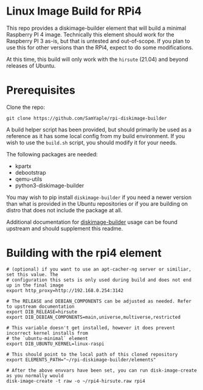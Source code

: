 # Linux Image Build for RPi4

This repo provides a diskimage-builder element that will build a minimal
Raspberry PI 4 image. Technically this element should work for the Raspberry PI
3 as-is, but that is untested and out-of-scope. If you plan to use this for
other versions than the RPi4, expect to do some modifications.

At this time, this build will only work with the `hirsute` (21.04) and beyond
releases of Ubuntu.

# Prerequisites
Clone the repo:

    git clone https://github.com/SamYaple/rpi-diskimage-builder

A build helper script has been provided, but should primarily be used as a
reference as it has some local config from my build environment. If you wish to
use the `build.sh` script, you should modify it for your needs.

The following packages are needed:

 - kpartx
 - debootstrap
 - qemu-utils
 - python3-diskimage-builder

You may wish to pip install `diskimage-builder` if you need a newer version 
than what is provided in the Ubuntu repositories or if you are building on
distro that does not include the package at all.

Additional documentation for
[diskimage-builder](https://docs.openstack.org/diskimage-builder/latest/user_guide/building_an_image.html)
usage can be found upstream and should supplement this readme.

# Building with the rpi4 element

    # (optional) if you want to use an apt-cacher-ng server or similiar, set this value. The
    # configuration this sets is only used during build and does not end up in the final image
    export http_proxy=http://192.168.0.254:3142
    
    # The RELEASE and DEBIAN_COMPONENTS can be adjusted as needed. Refer to upstream documentation
    export DIB_RELEASE=hirsute
    export DIB_DEBIAN_COMPONENTS=main,universe,multiverse,restricted
    
    # This variable doesn't get installed, however it does prevent incorrect kernel installs from
    # the `ubuntu-minimal` element
    export DIB_UBUNTU_KERNEL=linux-raspi
    
    # This should point to the local path of this cloned repository
    export ELEMENTS_PATH="~/rpi-diskimage-builder/elements"
    
    # After the above envvars have been set, you can run disk-image-create as you normally would
    disk-image-create -t raw -o ~/rpi4-hirsute.raw rpi4

